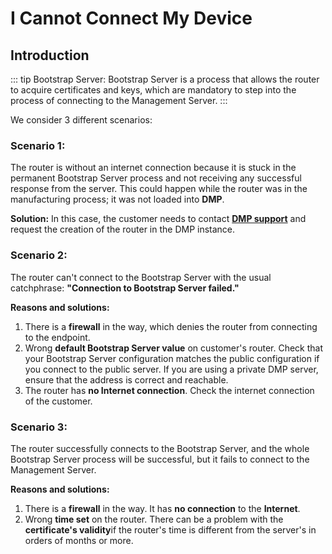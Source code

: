 # I Cannot Connect My Device


## Introduction

::: tip Bootstrap Server:
Bootstrap Server is a process that allows the router to acquire certificates and keys, which are mandatory to step into the process of connecting to the Management Server.
:::

We consider 3 different scenarios:

### **Scenario 1:**
The router is without an internet connection because it is stuck in the permanent Bootstrap Server process and not receiving any successful response from the server. This could happen while the router was in the manufacturing process; it was not loaded into **DMP**.

**Solution:** In this case, the customer needs to contact **[DMP support](mailto:wadmp@advantech.com)** and request the creation of the router in the DMP instance.

### **Scenario 2:**
The router can't connect to the Bootstrap Server with the usual catchphrase: **"Connection to Bootstrap Server failed."**

**Reasons and solutions:** 

1. There is a **firewall** in the way, which denies the router from connecting to the endpoint.
2. Wrong **default Bootstrap Server value** on customer's router. Check that your Bootstrap Server configuration matches the public configuration if you connect to the public server. If you are using a private DMP server, ensure that the address is correct and reachable.
3. The router has **no Internet connection**. Check the internet connection of the customer.

### **Scenario 3:**
The router successfully connects to the Bootstrap Server, and the whole Bootstrap Server process will be successful, but it fails to connect to the Management Server.

**Reasons and solutions:**

1. There is a **firewall** in the way. It has **no connection** to the **Internet**.
2. Wrong **time set** on the router. There can be a problem with the **certificate's validity**if the router's time is different from the server's in orders of months or more.

